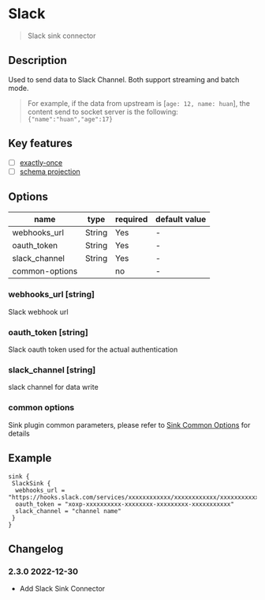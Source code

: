 # Slack

> Slack sink connector

## Description

Used to send data to Slack Channel. Both support streaming and batch mode.
> For example, if the data from upstream is [`age: 12, name: huan`], the content send to socket server is the following: `{"name":"huan","age":17}`


## Key features

- [ ] [exactly-once](../../concept/connector-v2-features.md)
- [ ] [schema projection](../../concept/connector-v2-features.md)

## Options

| name           | type   | required | default value |
| -------------- |--------|----------|---------------|
| webhooks_url   | String | Yes      | -             |
| oauth_token    | String | Yes      | -             |
| slack_channel  | String | Yes      | -             |
| common-options |        | no       | -             |

### webhooks_url [string]

Slack webhook url

### oauth_token [string]

Slack oauth token used for the actual authentication

### slack_channel [string]

slack channel for data write

### common options

Sink plugin common parameters, please refer to [Sink Common Options](common-options.md) for details

## Example

```hocon
sink {
 SlackSink {
  webhooks_url = "https://hooks.slack.com/services/xxxxxxxxxxxx/xxxxxxxxxxxx/xxxxxxxxxxxxxxxx"
  oauth_token = "xoxp-xxxxxxxxxx-xxxxxxxx-xxxxxxxxx-xxxxxxxxxxx"
  slack_channel = "channel name"
 }
}
```

## Changelog

### 2.3.0 2022-12-30

- Add Slack Sink Connector
